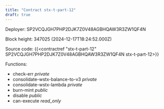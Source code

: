 ```yaml
---
title: "Contract stx-t-part-12"
draft: true
---
```

Deployer: SP2VCQJGH7PHP2DJK7Z0V48AGBHQAW3R3ZW1QF4N


 



Block height: 347025 (2024-12-17T18:24:52.000Z)

Source code: {{<contractref "stx-t-part-12" SP2VCQJGH7PHP2DJK7Z0V48AGBHQAW3R3ZW1QF4N stx-t-part-12>}}

Functions:

* check-err _private_
* consolidate-wstx-balance-to-v3 _private_
* consolidate-wstx-lambda _private_
* burn-mint _public_
* disable _public_
* can-execute _read_only_
